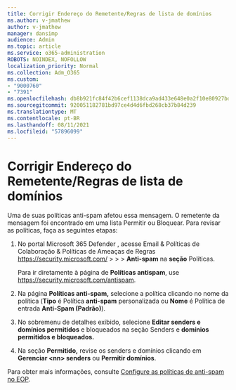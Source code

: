 ```yaml
---
title: Corrigir Endereço do Remetente/Regras de lista de domínios
ms.author: v-jmathew
author: v-jmathew
manager: dansimp
audience: Admin
ms.topic: article
ms.service: o365-administration
ROBOTS: NOINDEX, NOFOLLOW
localization_priority: Normal
ms.collection: Adm_O365
ms.custom:
- "9000760"
- "7391"
ms.openlocfilehash: db8b921fc84f42b6cef1138dca9ad433e648e0a2f10e80927bd5b0222bfeae3b
ms.sourcegitcommit: 920051182781bd97ce4d4d6fbd268cb37b84d239
ms.translationtype: MT
ms.contentlocale: pt-BR
ms.lasthandoff: 08/11/2021
ms.locfileid: "57896099"
---
```

# <a name="fix-sender-addressdomain-list-rules"></a>Corrigir Endereço do Remetente/Regras de lista de domínios

Uma de suas políticas anti-spam afetou essa mensagem. O remetente da mensagem foi encontrado em uma lista Permitir ou Bloquear. Para revisar as políticas, faça as seguintes etapas:

1. No portal Microsoft 365 Defender , acesse Email & Políticas de Colaboração & Políticas de Ameaças de Regras <https://security.microsoft.com/>  \>  \>  \> **Anti-spam** na **seção** Políticas.

   Para ir diretamente à página de **Políticas antispam**, use <https://security.microsoft.com/antispam>.

2. Na página **Políticas anti-spam,** selecione a política clicando no nome da política (**Tipo** é Política **anti-spam** personalizada ou **Nome** é Política de entrada **Anti-Spam (Padrão)**).
3. No sobremenu de detalhes exibido, selecione **Editar senders e domínios permitidos** e bloqueados na seção Senders e **domínios permitidos e bloqueados.**
4. Na seção **Permitido,** revise os senders e domínios clicando em **Gerenciar \<nn\> senders** ou **Permitir domínios**.

Para obter mais informações, consulte [Configure as políticas de anti-spam no EOP](https://docs.microsoft.com/microsoft-365/security/office-365-security/configure-your-spam-filter-policies).
